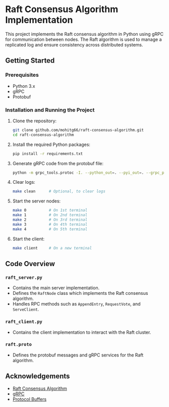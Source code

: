 # Raft Consensus Algorithm Implementation

This project implements the Raft consensus algorithm in Python using gRPC for communication between nodes. The Raft algorithm is used to manage a replicated log and ensure consistency across distributed systems.


## Getting Started

### Prerequisites

- Python 3.x
- gRPC
- Protobuf

### Installation and Running the Project

1. Clone the repository:
    ```sh
    git clone github.com/mohitg66/raft-consensus-algorithm.git
    cd raft-consensus-algorithm
    ```

2. Install the required Python packages:
    ```sh
    pip install -r requirements.txt
    ```

3. Generate gRPC code from the protobuf file:
    ```sh
    python -m grpc_tools.protoc -I. --python_out=. --pyi_out=. --grpc_python_out=. raft.proto
    ```

4. Clear logs:
    ```sh
    make clean      # Optional, to clear logs
    ```

5. Start the server nodes:
    ```sh
    make 0          # On 1st terminal
    make 1          # On 2nd terminal
    make 2          # On 3rd terminal
    make 3          # On 4th terminal
    make 4          # On 5th terminal
    ```

6. Start the client:
    ```sh
    make client     # On a new terminal
    ```


## Code Overview

### `raft_server.py`
- Contains the main server implementation.
- Defines the `RaftNode` class which implements the Raft consensus algorithm.
- Handles RPC methods such as `AppendEntry`, `RequestVote`, and `ServeClient`.

### `raft_client.py`
- Contains the client implementation to interact with the Raft cluster.

### `raft.proto`
- Defines the protobuf messages and gRPC services for the Raft algorithm.


## Acknowledgements

- [Raft Consensus Algorithm](https://raft.github.io/)
- [gRPC](https://grpc.io/)
- [Protocol Buffers](https://developers.google.com/protocol-buffers)